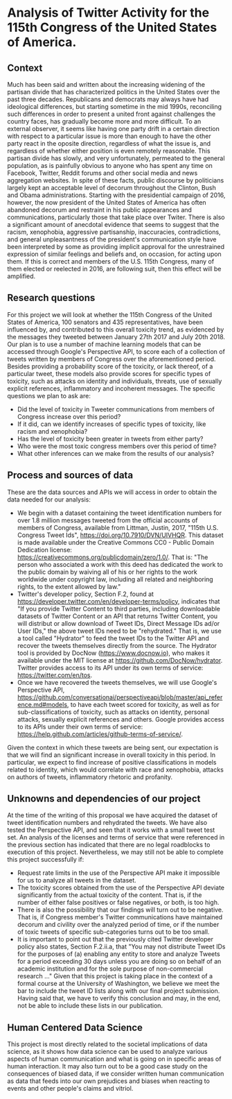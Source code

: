 # Analysis of Twitter Activity for the 115th Congress of the United States of America.

## Context

Much has been said and written about the increasing widening of the partisan divide that has characterized politics in the United States over the past three decades. Republicans and democrats may always have had ideological differences, but starting sometime in the mid 1990s, reconciling such differences in order to present a united front against challenges the country faces, has gradually become more and more difficult. To an external observer, it seems like having one party drift in a certain direction with respect to a particular issue is more than enough to have the other party react in the oposite direction, regardless of what the issue is, and regardless of whether either position is even remotely reasonable. This partisan divide has slowly, and very unfortunately, permeated to the general population, as is painfully obvious to anyone who has spent any time on Facebook, Twitter, Reddit forums and other social media and news aggregation websites.
In spite of these facts, public discourse by politicians largely kept an acceptable level of decorum throughout the Clinton, Bush and Obama administrations. Starting with the presidential campaign of 2016, however, the now president of the United States of America has often abandoned decorum and restraint in his public appearances and communications, particularly those that take place over Twiter.
There is also a significant amount of anecdotal evidence that seems to suggest that the racism, xenophobia, aggressive partisanship, inaccuracies, contradictions, and general unpleasantness of the president's communication style have been interpreted by some as providing implicit approval for the unrestrained expression of similar feelings and beliefs and, on occasion, for acting upon them. If this is correct and members of the U.S. 115th Congress, many of them elected or reelected in 2016, are following suit, then this effect will be amplified.

## Research questions

For this project we will look at whether the 115th Congress of the United States of America, 100 senators and 435 representatives, have been influenced by, and contributed to this overall toxicity trend, as evidenced by the messages they tweeted between January 27th 2017 and July 20th 2018.
Our plan is to use a number of machine learning models that can be accessed through Google's Perspective API, to score each of a collection of tweets written by members of Congress over the aforementioned period. Besides providing a probability score of the toxicity, or lack thereof, of a particular tweet, these models also provide scores for specific types of toxicity, such as attacks on identity and individuals, threats, use of sexually explicit references, inflammatory and incoherent messages.
The specific questions we plan to ask are:

- Did the level of toxicity in Tweeter communications from members of Congress increase over this period?
- If it did, can we identify increases of specific types of toxicity, like racism and xenophobia?
- Has the level of toxicity been greater in tweets from either party?
- Who were the most toxic congress members over this period of time?
- What other inferences can we make from the results of our analysis?

## Process and sources of data

These are the data sources and APIs we will access in order to obtain the data needed for our analysis:

- We begin with a dataset containing the tweet identification numbers for over 1.8 million messages tweeted from the official accounts of members of Congress, available from Littman, Justin, 2017, "115th U.S. Congress Tweet Ids", https://doi.org/10.7910/DVN/UIVHQR. This dataset is made available under the Creative Commons CC0 - Public Domain Dedication license: https://creativecommons.org/publicdomain/zero/1.0/. That is: "The person who associated a work with this deed has dedicated the work to the public domain by waiving all of his or her rights to the work worldwide under copyright law, including all related and neighboring rights, to the extent allowed by law."
- Twitter's developer policy, Section F.2, found at https://developer.twitter.com/en/developer-terms/policy, indicates that "If you provide Twitter Content to third parties, including downloadable datasets of Twitter Content or an API that returns Twitter Content, you will distribut or allow download of Tweet IDs, Direct Message IDs ad/or User IDs," the above tweet IDs need to be "rehydrated." That is, we use a tool called "Hydrator" to feed the tweet IDs to the Twitter API and recover the tweets themselves directly from the source. The Hydrator tool is provided by DocNow (https://www.docnow.io), who makes it available under the MIT license at https://github.com/DocNow/hydrator. Twitter provides access to its API under its own terms of service: https://twitter.com/en/tos.
- Once we have recovered the tweets themselves, we will use Google's Perspective API, https://github.com/conversationai/perspectiveapi/blob/master/api_reference.md#models, to have each tweet scored for toxicity, as well as for sub-classifications of toxicity, such as attacks on identity, personal attacks, sexually explicit references and others. Google provides access to its APIs under their own terms of service:  https://help.github.com/articles/github-terms-of-service/.

Given the context in which these tweets are being sent, our expectation is that we will find an significant increase in overall toxicity in this period. In particular, we expect to find increase of positive classifications in models related to identity, which would correlate with race and xenophobia, attacks on authors of tweets, inflammatory rhetoric and profanity.

## Unknowns and dependencies of our project

At the time of the writing of this proposal we have acquired the dataset of tweet identification numbers and rehydrated the tweets. We have also tested the Perspective API, and seen that it works with a small tweet test set. An analysis of the licenses and terms of service that were referenced in the previous section has indicated that there are no legal roadblocks to execution of this project. Nevertheless, we may still not be able to complete this project successfully if:

- Request rate limits in the use of the Perspective API make it impossible for us to analyze all tweets in the dataset.
- The toxicity scores obtained from the use of the Perspective API deviate significantly from the actual toxicity of the content. That is, if the number of either false positives or false negatives, or both, is too high.
- There is also the possibility that our findings will turn out to be negative. That is, if Congress member's Twitter communications have maintained decorum and civility over the analyzed period of time, or if the number of toxic tweets of specific sub-categories turns out to be too small.
- It is important to point out that the previously cited Twitter developer policy also states, Section F.2.ii.a, that "You may not distribute Tweet IDs for the purposes of (a) enabling any entity to store and analyze Tweets for a period exceeding 30 days unless you are doing so on behalf of an academic institution and for the sole purpose of non-commercial research ..." Given that this project is taking place in the context of a formal course at the University of Washington, we believe we meet the bar to include the tweet ID lists along with our final project submission. Having said that, we have to verify this conclusion and may, in the end, not be able to include these lists in our publication.

## Human Centered Data Science

This project is most directly related to the societal implications of data science, as it shows how data science can be used to analyze various aspects of human communication and what is going on in specific areas of human interaction. It may also turn out to be a good case study on the consequences of biased data, if we consider written human communication as data that feeds into our own prejudices and biases when reacting to events and other people's claims and vitriol.